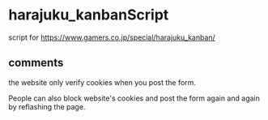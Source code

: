 # harajuku_kanbanScript
script for https://www.gamers.co.jp/special/harajuku_kanban/

## comments

the website only verify cookies when you post the form.

People can also block website's cookies and post the form again and again by reflashing the page.
